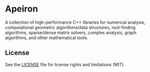 # Apeiron

A collection of high-performance C++ libraries for numerical analysis, computational geometric algorithms/data structures, root-finding algorithms, sparse/dense matrix solvers, complex analysis, graph algorithms, and other mathematical tools.

## License

See the [LICENSE](LICENSE.md) file for license rights and limitations (MIT).
